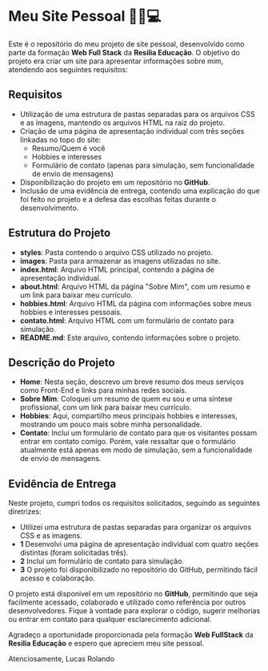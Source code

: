 # Meu Site Pessoal 🧑🏻💻

Este é o repositório do meu projeto de site pessoal, desenvolvido como parte da formação **Web Full Stack** da **Resilia Educação**. O objetivo do projeto era criar um site para apresentar informações sobre mim, atendendo aos seguintes requisitos:

## Requisitos
- Utilização de uma estrutura de pastas separadas para os arquivos CSS e as imagens, mantendo os arquivos HTML na raiz do projeto.
- Criação de uma página de apresentação individual com três seções linkadas no topo do site:
  - Resumo/Quem é você
  - Hobbies e interesses
  - Formulário de contato (apenas para simulação, sem funcionalidade de envio de mensagens)
- Disponibilização do projeto em um repositório no **GitHub**.
- Inclusão de uma evidência de entrega, contendo uma explicação do que foi feito no projeto e a defesa das escolhas feitas durante o desenvolvimento.

## Estrutura do Projeto
- **styles**: Pasta contendo o arquivo CSS utilizado no projeto.
- **images**: Pasta para armazenar as imagens utilizadas no site.
- **index.html**: Arquivo HTML principal, contendo a página de apresentação individual.
- **about.html**: Arquivo HTML da página "Sobre Mim", com um resumo e um link para baixar meu currículo.
- **hobbies.html**: Arquivo HTML da página com informações sobre meus hobbies e interesses pessoais.
- **contato.html**: Arquivo HTML com um formulário de contato para simulação.
- **README.md**: Este arquivo, contendo informações sobre o projeto.

## Descrição do Projeto
- **Home**: Nesta seção, descrevo um breve resumo dos meus serviços como Front-End e links para minhas redes sociais.
- **Sobre Mim**: Coloquei um resumo de quem eu sou e uma síntese profissional, com um link para baixar meu currículo.
- **Hobbies**: Aqui, compartilho meus principais hobbies e interesses, mostrando um pouco mais sobre minha personalidade.
- **Contato**: Incluí um formulário de contato para que os visitantes possam entrar em contato comigo. Porém, vale ressaltar que o formulário atualmente está apenas em modo de simulação, sem a funcionalidade de envio de mensagens.

## Evidência de Entrega
Neste projeto, cumpri todos os requisitos solicitados, seguindo as seguintes diretrizes:

- Utilizei uma estrutura de pastas separadas para organizar os arquivos CSS e as imagens.
- **1** Desenvolvi uma página de apresentação individual com quatro seções distintas (foram solicitadas três).
- **2** Incluí um formulário de contato para simulação.
- **3** O projeto foi disponibilizado no repositório do GitHub, permitindo fácil acesso e colaboração.

O projeto está disponível em um repositório no **GitHub**, permitindo que seja facilmente acessado, colaborado e utilizado como referência por outros desenvolvedores. Fique à vontade para explorar o código, sugerir melhorias ou entrar em contato para qualquer esclarecimento adicional.

Agradeço a oportunidade proporcionada pela formação **Web FullStack** da **Resilia Educação** e espero que apreciem meu site pessoal.

Atenciosamente,
Lucas Rolando
